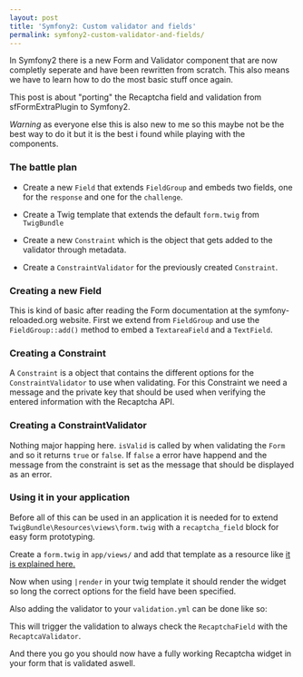 ```yaml
---
layout: post
title: 'Symfony2: Custom validator and fields'
permalink: symfony2-custom-validator-and-fields/
---
```


In Symfony2 there is a new Form and Validator component that are now completly seperate and have been
rewritten from scratch. This also means we have to learn how to do the most basic stuff once again.

This post is about "porting" the Recaptcha field and validation from sfFormExtraPlugin to Symfony2.

*Warning* as everyone else this is also new to me so this maybe not be the best way to do it but it
is the best i found while playing with the components.

### The battle plan

 * Create a new `Field` that extends `FieldGroup` and embeds two fields, one for the `response` and one
    for the `challenge`.

 * Create a Twig template that extends the default `form.twig` from `TwigBundle`

 * Create a new `Constraint` which is the object that gets added to the validator through metadata.

 * Create a `ConstraintValidator` for the previously created `Constraint`.

### Creating a new Field

This is kind of basic after reading the Form documentation at the symfony-reloaded.org website. First
we extend from `FieldGroup` and use the `FieldGroup::add()` method to embed a `TextareaField` and a
`TextField`.

<script src="http://gist.github.com/727073.js?file=RecaptchaField.php"></script>

### Creating a Constraint

A `Constraint` is a object that contains the different options for the `ConstraintValidator` to use 
when validating. For this Constraint we need a message and the private key that should be used when
verifying the entered information with the Recaptcha API.

<script src="http://gist.github.com/727073.js?file=Recaptcha.php"></script>

### Creating a ConstraintValidator

Nothing major happing here. `isValid` is called by when validating the `Form` and so it returns `true`
or `false`. If `false` a error have happend and the message from the constraint is set as the message
that should be displayed as an error.

<script src="http://gist.github.com/727073.js?file=RecaptchaValidator.php"></script>

### Using it in your application

Before all of this can be used in an application it is needed for to extend `TwigBundle\Resources\views\form.twig`
with a `recaptcha_field` block for easy form prototyping.

Create a `form.twig` in `app/views/` and add that template as a resource like [it is explained here.][TwigFormTheming] 

<script src="https://gist.github.com/727073.js?file=form.twig"></script>

Now when using `|render` in your twig template it should render the widget so long the correct options for the field
have been specified.

Also adding the validator to your `validation.yml` can be done like so:

<script src="http://gist.github.com/727073.js?file=validation.yml"></script>

This will trigger the validation to always check the `RecaptchaField` with the `RecaptcaValidator`.

And there you go you should now have a fully working Recaptcha widget in your form that is validated aswell.

[TwigFormTheming]: http://docs.symfony-reloaded.org/master/guides/forms/view.html#form-theming-twig-only.
